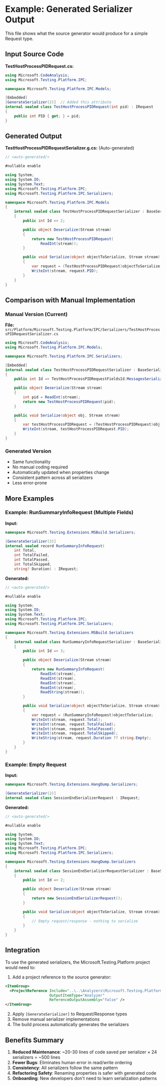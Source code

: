 # Example: Generated Serializer Output

This file shows what the source generator would produce for a simple Request type.

## Input Source Code

**TestHostProcessPIDRequest.cs:**
```csharp
using Microsoft.CodeAnalysis;
using Microsoft.Testing.Platform.IPC;

namespace Microsoft.Testing.Platform.IPC.Models;

[Embedded]
[GenerateSerializer(2)]  // Added this attribute
internal sealed class TestHostProcessPIDRequest(int pid) : IRequest
{
    public int PID { get; } = pid;
}
```

## Generated Output

**TestHostProcessPIDRequestSerializer.g.cs:** (Auto-generated)
```csharp
// <auto-generated/>

#nullable enable

using System;
using System.IO;
using System.Text;
using Microsoft.Testing.Platform.IPC;
using Microsoft.Testing.Platform.IPC.Serializers;

namespace Microsoft.Testing.Platform.IPC.Models
{
    internal sealed class TestHostProcessPIDRequestSerializer : BaseSerializer, INamedPipeSerializer
    {
        public int Id => 2;

        public object Deserialize(Stream stream)
        {
            return new TestHostProcessPIDRequest(
                ReadInt(stream));
        }

        public void Serialize(object objectToSerialize, Stream stream)
        {
            var request = (TestHostProcessPIDRequest)objectToSerialize;
            WriteInt(stream, request.PID);
        }
    }
}
```

## Comparison with Manual Implementation

### Manual Version (Current)
**File:** `src/Platform/Microsoft.Testing.Platform/IPC/Serializers/TestHostProcessPIDRequestSerializer.cs`

```csharp
using Microsoft.CodeAnalysis;
using Microsoft.Testing.Platform.IPC.Models;

namespace Microsoft.Testing.Platform.IPC.Serializers;

[Embedded]
internal sealed class TestHostProcessPIDRequestSerializer : BaseSerializer, INamedPipeSerializer
{
    public int Id => TestHostProcessPIDRequestFieldsId.MessagesSerializerId;

    public object Deserialize(Stream stream)
    {
        int pid = ReadInt(stream);
        return new TestHostProcessPIDRequest(pid);
    }

    public void Serialize(object obj, Stream stream)
    {
        var testHostProcessPIDRequest = (TestHostProcessPIDRequest)obj;
        WriteInt(stream, testHostProcessPIDRequest.PID);
    }
}
```

### Generated Version
- Same functionality
- No manual coding required
- Automatically updated when properties change
- Consistent pattern across all serializers
- Less error-prone

## More Examples

### Example: RunSummaryInfoRequest (Multiple Fields)

**Input:**
```csharp
namespace Microsoft.Testing.Extensions.MSBuild.Serializers;

[GenerateSerializer(3)]
internal sealed record RunSummaryInfoRequest(
    int Total,
    int TotalFailed,
    int TotalPassed,
    int TotalSkipped,
    string? Duration) : IRequest;
```

**Generated:**
```csharp
// <auto-generated/>

#nullable enable

using System;
using System.IO;
using System.Text;
using Microsoft.Testing.Platform.IPC;
using Microsoft.Testing.Platform.IPC.Serializers;

namespace Microsoft.Testing.Extensions.MSBuild.Serializers
{
    internal sealed class RunSummaryInfoRequestSerializer : BaseSerializer, INamedPipeSerializer
    {
        public int Id => 3;

        public object Deserialize(Stream stream)
        {
            return new RunSummaryInfoRequest(
                ReadInt(stream),
                ReadInt(stream),
                ReadInt(stream),
                ReadInt(stream),
                ReadString(stream));
        }

        public void Serialize(object objectToSerialize, Stream stream)
        {
            var request = (RunSummaryInfoRequest)objectToSerialize;
            WriteInt(stream, request.Total);
            WriteInt(stream, request.TotalFailed);
            WriteInt(stream, request.TotalPassed);
            WriteInt(stream, request.TotalSkipped);
            WriteString(stream, request.Duration ?? string.Empty);
        }
    }
}
```

### Example: Empty Request

**Input:**
```csharp
namespace Microsoft.Testing.Extensions.HangDump.Serializers;

[GenerateSerializer(2)]
internal sealed class SessionEndSerializerRequest : IRequest;
```

**Generated:**
```csharp
// <auto-generated/>

#nullable enable

using System;
using System.IO;
using System.Text;
using Microsoft.Testing.Platform.IPC;
using Microsoft.Testing.Platform.IPC.Serializers;

namespace Microsoft.Testing.Extensions.HangDump.Serializers
{
    internal sealed class SessionEndSerializerRequestSerializer : BaseSerializer, INamedPipeSerializer
    {
        public int Id => 2;

        public object Deserialize(Stream stream)
        {
            return new SessionEndSerializerRequest();
        }

        public void Serialize(object objectToSerialize, Stream stream)
        {
            // Empty request/response - nothing to serialize
        }
    }
}
```

## Integration

To use the generated serializers, the Microsoft.Testing.Platform project would need to:

1. Add a project reference to the source generator:
```xml
<ItemGroup>
  <ProjectReference Include="..\..\Analyzers\Microsoft.Testing.Platform.IPC.SourceGeneration\Microsoft.Testing.Platform.IPC.SourceGeneration.csproj"
                    OutputItemType="Analyzer"
                    ReferenceOutputAssembly="false" />
</ItemGroup>
```

2. Apply `[GenerateSerializer]` to Request/Response types
3. Remove manual serializer implementations
4. The build process automatically generates the serializers

## Benefits Summary

1. **Reduced Maintenance**: ~20-30 lines of code saved per serializer × 24 serializers = ~500 lines
2. **Fewer Bugs**: Eliminates human error in read/write ordering
3. **Consistency**: All serializers follow the same pattern
4. **Refactoring Safety**: Renaming properties is safer with generated code
5. **Onboarding**: New developers don't need to learn serialization patterns
